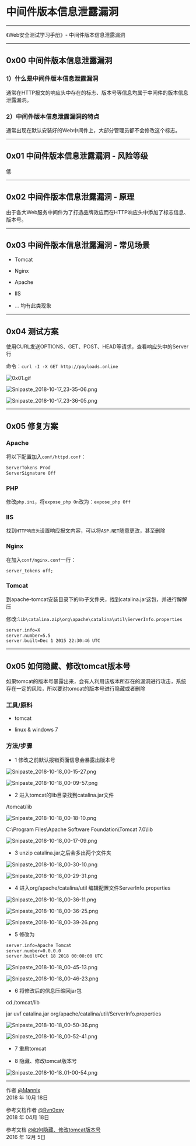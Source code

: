 ﻿# 中间件版本信息泄露漏洞

------

《Web安全测试学习手册》- 中间件版本信息泄露漏洞

------

## 0x00 中间件版本信息泄露漏洞

### 1）什么是中间件版本信息泄露漏洞

通常在HTTP报文的响应头中存在的标志、版本号等信息均属于中间件的版本信息泄露漏洞。

### 2）中间件版本信息泄露漏洞的特点

通常出现在默认安装好的Web中间件上，大部分管理员都不会修改这个标志。

---

## 0x01 中间件版本信息泄露漏洞 - 风险等级

低

---

## 0x02 中间件版本信息泄露漏洞 - 原理

由于各大Web服务中间件为了打造品牌效应而在HTTP响应头中添加了标志信息、版本号。

---

## 0x03 中间件版本信息泄露漏洞 - 常见场景

* Tomcat

* Nginx

* Apache

* IIS

* … 均有此类现象

---

## 0x04 测试方案

使用CURL发送OPTIONS、GET、POST、HEAD等请求，查看响应头中的Server行

命令：`curl -I -X GET http://payloads.online`

![0x01.gif](https://whitecell.io/upload/attach/201810/151_26MSEFTPZYDBA3G.gif "0x01.gif")

![Snipaste_2018-10-17_23-35-06.png](https://whitecell.io/upload/attach/201810/151_K87UDFSGCHCXCYQ.png "Snipaste_2018-10-17_23-35-06.png")

![Snipaste_2018-10-17_23-36-05.png](https://whitecell.io/upload/attach/201810/151_PYBGM2AJ3XQP9DA.png "Snipaste_2018-10-17_23-36-05.png")

---

## 0x05 修复方案

### Apache

将以下配置加入`conf/httpd.conf`：

```txt
ServerTokens Prod
ServerSignature Off
```

### PHP

修改`php.ini`，将`expose_php On`改为：`expose_php Off`

### IIS

找到`HTTP响应头`设置响应报文内容，可以将`ASP.NET`随意更改，甚至删除

### Nginx

在加入`conf/nginx.conf`一行：

```txt
server_tokens off;
```

### Tomcat

到apache-tomcat安装目录下的lib子文件夹，找到catalina.jar这包，并进行解解压

修改:`lib\catalina.zip\org\apache\catalina\util\ServerInfo.properties`

```txt
server.info=X
server.number=5.5
server.built=Dec 1 2015 22:30:46 UTC
```

---

## 0x05 如何隐藏、修改tomcat版本号

如果tomcat的版本号暴露出来，会有人利用该版本所存在的漏洞进行攻击，系统存在一定的风险，所以要对tomcat的版本号进行隐藏或者删除

### 工具/原料

* tomcat

* linux & windows 7

### 方法/步骤

* 1 修改之前默认报错页面信息会暴露出版本号

![Snipaste_2018-10-18_00-15-27.png](https://whitecell.io/upload/attach/201810/151_QB68WAY2QNYFG5D.png "Snipaste_2018-10-18_00-15-27.png")

![Snipaste_2018-10-18_00-09-57.png](https://whitecell.io/upload/attach/201810/151_NFHN4H9MK7ZERAB.png "Snipaste_2018-10-18_00-09-57.png")

* 2 进入tomcat的lib目录找到catalina.jar文件

/tomcat/lib

![Snipaste_2018-10-18_00-18-10.png](https://whitecell.io/upload/attach/201810/151_PN6YCE33B9JJ6KG.png "Snipaste_2018-10-18_00-18-10.png")

C:\Program Files\Apache Software Foundation\Tomcat 7.0\lib

![Snipaste_2018-10-18_00-17-09.png](https://whitecell.io/upload/attach/201810/151_F47KPGX8C47WV34.png "Snipaste_2018-10-18_00-17-09.png")

* 3 unzip catalina.jar之后会多出两个文件夹

![Snipaste_2018-10-18_00-30-10.png](https://whitecell.io/upload/attach/201810/_8TGAEHQWKS6XH68.png "Snipaste_2018-10-18_00-30-10.png")

![Snipaste_2018-10-18_00-29-31.png](https://whitecell.io/upload/attach/201810/151_A22EXSNVUVNXCPN.png "Snipaste_2018-10-18_00-29-31.png")

* 4 进入org/apache/catalina/util 编辑配置文件ServerInfo.properties

![Snipaste_2018-10-18_00-36-11.png](https://whitecell.io/upload/attach/201810/_7H4DA6JRA4WGGDV.png "Snipaste_2018-10-18_00-36-11.png")

![Snipaste_2018-10-18_00-36-25.png](https://whitecell.io/upload/attach/201810/_5FTJ9KZJYW6F4QT.png "Snipaste_2018-10-18_00-36-25.png")

![Snipaste_2018-10-18_00-39-26.png](https://whitecell.io/upload/attach/201810/_YR8YHAXMAWATYP3.png "Snipaste_2018-10-18_00-39-26.png")

* 5 修改为

```txt
server.info=Apache Tomcat
server.number=0.0.0.0
server.built=Oct 18 2018 00:00:00 UTC
```

![Snipaste_2018-10-18_00-45-13.png](https://whitecell.io/upload/attach/201810/151_3FPNGZNDBYG3Z26.png "Snipaste_2018-10-18_00-45-13.png")

![Snipaste_2018-10-18_00-46-23.png](https://whitecell.io/upload/attach/201810/151_T93YMHHQA9Z66DE.png "Snipaste_2018-10-18_00-46-23.png")

* 6 将修改后的信息压缩回jar包

cd  /tomcat/lib

jar uvf catalina.jar org/apache/catalina/util/ServerInfo.properties

![Snipaste_2018-10-18_00-50-36.png](https://whitecell.io/upload/attach/201810/151_JTERTGUC8Y6YU7P.png "Snipaste_2018-10-18_00-50-36.png")

![Snipaste_2018-10-18_00-52-41.png](https://whitecell.io/upload/attach/201810/151_6CE8UMMFHRR8K4M.png "Snipaste_2018-10-18_00-52-41.png")

* 7 重启tomcat

* 8 隐藏、修改tomcat版本号

![Snipaste_2018-10-18_01-00-54.png](https://whitecell.io/upload/attach/201810/151_YT7HAW46GMH67YX.png "Snipaste_2018-10-18_01-00-54.png")

------

作者 [@Mannix][1]     
2018 年 10月 18日

参考文档作者 [@Rvn0xsy][2]     
2018 年 04月 18日

参考文档 [@如何隐藏、修改tomcat版本号][3]     
2016 年 12月 5日

[1]: http://mannix.top/
[2]: https://payloads.online/archivers/2018-04-18/2
[3]: https://jingyan.baidu.com/article/d2b1d102a9dc955c7e37d487.html







